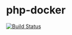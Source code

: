 # php-docker

[![Build Status](https://drone.realiza.ru/api/badges/borodulin/php-docker/status.svg)](https://drone.realiza.ru/borodulin/php-docker)
